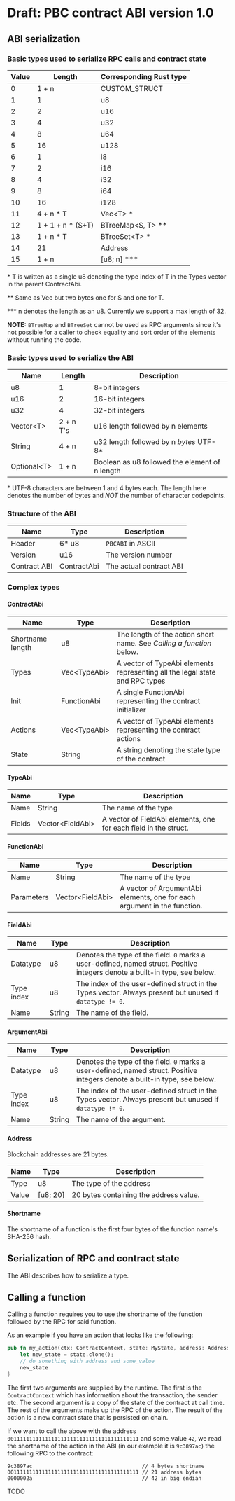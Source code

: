 # Draft: PBC contract ABI version 1.0

## ABI serialization

### Basic types used to serialize RPC calls and contract state

| Value | Length  | Corresponding Rust type
|---|---|---| 
| 0     | 1 + n              | CUSTOM_STRUCT
| 1     | 1                  | u8
| 2     | 2                  | u16
| 3     | 4                  | u32
| 4     | 8                  | u64
| 5     | 16                 | u128
| 6     | 1                  | i8
| 7     | 2                  | i16
| 8     | 4                  | i32
| 9     | 8                  | i64
| 10    | 16                 | i128
| 11    | 4 + n \* T         | Vec<T\> \*
| 12    | 1 + 1 + n \* (S+T) | BTreeMap<S, T\> \*\*
| 13    | 1 + n \* T         | BTreeSet<T\> \*
| 14    | 21                 | Address
| 15    | 1 + n              | \[u8; n\] \*\*\*

\* T is written as a single u8 denoting the type index of T in the Types vector in the parent
ContractAbi.

\*\* Same as Vec but two bytes one for S and one for T.

\*\*\* n denotes the length as an u8. Currently we support a max length of 32.

**NOTE:** `BTreeMap` and `BTreeSet` cannot be used as RPC arguments since it's not possible for a
caller to check equality and sort order of the elements without running the code.

### Basic types used to serialize the ABI

| Name | Length | Description |
|---|---|---|
| u8             | 1         |  8-bit integers
| u16            | 2         | 16-bit integers
| u32            | 4         | 32-bit integers
| Vector<T\>     | 2 + n T's | u16 length followed by n elements
| String         | 4 + n     | u32 length followed by n *bytes* UTF-8\*
| Optional<T\>   | 1 + n     | Boolean as u8 followed the element of n length

\* UTF-8 characters are between 1 and 4 bytes each. The length here denotes the number of bytes and
*NOT* the number of character codepoints.

### Structure of the ABI

| Name         | Type        | Description |
|---|---|---|
| Header       | 6* u8       | `PBCABI` in ASCII
| Version      | u16         | The version number
| Contract ABI | ContractAbi | The actual contract ABI

### Complex types

#### ContractAbi

| Name | Type | Description |
|---|---|---|
| Shortname length | u8           | The length of the action short name. See *Calling a function* below.
| Types            | Vec<TypeAbi\> | A vector of TypeAbi elements representing all the legal state and RPC types
| Init             | FunctionAbi  | A single FunctionAbi representing the contract initializer
| Actions          | Vec<TypeAbi\> | A vector of TypeAbi elements representing the contract actions
| State            | String       | A string denoting the state type of the contract

#### TypeAbi

| Name | Type | Description |
|---|--- |---|
| Name      | String           | The name of the type
| Fields    | Vector<FieldAbi\> | A vector of FieldAbi elements, one for each field in the struct.
 
#### FunctionAbi

| Name | Type | Description |
|---|--- |---|
| Name       | String           | The name of the type
| Parameters | Vector<FieldAbi\> | A vector of ArgumentAbi elements, one for each argument in the function.
 
#### FieldAbi

| Name | Type | Description |
|---|---|---|
| Datatype   | u8     | Denotes the type of the field. `0` marks a user-defined, named struct. Positive integers denote a built-in type, see below.
| Type index | u8     | The index of the user-defined struct in the Types vector. Always present but unused if `datatype != 0`.
| Name       | String | The name of the field.

#### ArgumentAbi

| Name | Type | Description |
|---|---|---|
| Datatype   | u8     | Denotes the type of the field. `0` marks a user-defined, named struct. Positive integers denote a built-in type, see below.
| Type index | u8     | The index of the user-defined struct in the Types vector. Always present but unused if `datatype != 0`.
| Name       | String | The name of the argument.

#### Address

Blockchain addresses are 21 bytes.

| Name | Type | Description |
|---|--- |---|
| Type      | u8         | The type of the address
| Value     | \[u8; 20]  | 20 bytes containing the address value.

#### Shortname

The shortname of a function is the first four bytes of the function name's SHA-256 hash.

## Serialization of RPC and contract state

The ABI describes how to serialize a type.

## Calling a function

Calling a function requires you to use the shortname of the function followed by the RPC for said
function.

As an example if you have an action that looks like the following:

````rust
pub fn my_action(ctx: ContractContext, state: MyState, address: Address, some_value: u32) -> MyState {
    let new_state = state.clone();
    // do something with address and some_value
    new_state
}
````

The first two arguments are supplied by the runtime. The first is the `ContractContext` which has
information about the transaction, the sender etc. The second argument is a copy of the state of the
contract at call time. The rest of the arguments make up the RPC of the action. The result of the
action is a new contract state that is persisted on chain.

If we want to call the above with the address  `001111111111111111111111111111111111111111` and
some_value `42`, we read the shortname of the action in the ABI (in our example it is `9c3897ac`)
the following RPC to the contract:

```
9c3897ac                                   // 4 bytes shortname
001111111111111111111111111111111111111111 // 21 address bytes
0000002a                                   // 42 in big endian
```

TODO
